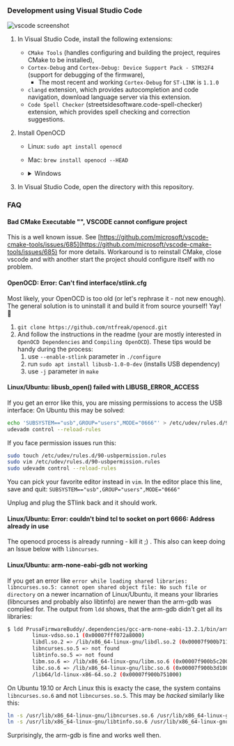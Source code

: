 ### Development using Visual Studio Code

![vscode screenshot](vscode_screenshot.png)

1. In Visual Studio Code, install the following extensions:
    - `CMake Tools` (handles configuring and building the project, requires CMake to be installed),
    - `Cortex-Debug` and `Cortex-Debug: Device Support Pack - STM32F4` (support for debugging of the firmware),
        - The most recent and working `Cortex-Debug` for `ST-LINK` is `1.1.0`
    - `clangd` extension, which provides autocompletion and code navigation, download language server via this extension.
    - `Code Spell Checker` (streetsidesoftware.code-spell-checker) extension, which provides spell checking and correction suggestions.

3. Install OpenOCD
    - Linux: `sudo apt install openocd`
    - Mac: `brew install openocd --HEAD`
    - <details>
        <summary>Windows</summary>
        1. Download the latest version from [here](https://gnutoolchains.com/arm-eabi/openocd).
        2. Extract the content to some permanent location.
        3. In vscode, Ctrl+Shift+P and `Preferences: Open Settings (JSON)`
        4. Add the following line with appropriate path the openocd executable.

            ```json
            "cortex-debug.openocdPath": "c:\\Path\\To\\openocd.exe"
            ```
        </details>

3. In Visual Studio Code, open the directory with this repository.

### FAQ

#### Bad CMake Executable "", VSCODE cannot configure project

This is a well known issue. See [https://github.com/microsoft/vscode-cmake-tools/issues/685](https://github.com/microsoft/vscode-cmake-tools/issues/685) for more details.
Workaround is to reinstall CMake, close vscode and with another start the project should configure itself with no problem.

#### OpenOCD: Error: Can't find interface/stlink.cfg

Most likely, your OpenOCD is too old (or let's rephrase it - not new enough). The general solution is to uninstall it and build it from source yourself! Yay! 💪

1. `git clone https://github.com/ntfreak/openocd.git`
2. And follow the instructions in the readme (your are mostly interested in `OpenOCD Dependencies` and `Compiling OpenOCD`). These tips would be handy during the process:
    1. use `--enable-stlink` parameter in `./configure`
    1. run `sudo apt install libusb-1.0-0-dev` (installs USB dependency)
    1. use `-j` parameter in `make`

#### Linux/Ubuntu: libusb_open() failed with LIBUSB_ERROR_ACCESS
If you get an error like this, you are missing permissions to access the USB interface:
On Ubuntu this may be solved:

```bash
echo 'SUBSYSTEM=="usb",GROUP="users",MODE="0666"' > /etc/udev/rules.d/90-usbpermission.rules
udevadm control --reload-rules
```
If you face permission issues run this:
```bash
sudo touch /etc/udev/rules.d/90-usbpermission.rules
sudo vim /etc/udev/rules.d/90-usbpermission.rules
sudo udevadm control --reload-rules
```
You can pick your favorite editor instead in `vim`. In the editor place this line, save and quit:
`SUBSYSTEM=="usb",GROUP="users",MODE="0666"`

Unplug and plug the STlink back and it should work.

#### Linux/Ubuntu: Error: couldn't bind tcl to socket on port 6666: Address already in use

The openocd process is already running - kill it ;) .
This also can keep doing an Issue below with `libncurses`.

#### Linux/Ubuntu: arm-none-eabi-gdb not working

If you get an error like `error while loading shared libraries: libncurses.so.5: cannot open shared object file: No such file or directory`
on a newer incarnation of Linux/Ubuntu, it means your libraries (libncurses and probably also libtinfo) are newer than the arm-gdb was compiled for.
The output from `ldd` shows, that the arm-gdb didn't get all its libraries:

```bash
$ ldd PrusaFirmwareBuddy/.dependencies/gcc-arm-none-eabi-13.2.1/bin/arm-none-eabi-gdb
        linux-vdso.so.1 (0x00007fff072a8000)
        libdl.so.2 => /lib/x86_64-linux-gnu/libdl.so.2 (0x00007f900b711000)
        libncurses.so.5 => not found
        libtinfo.so.5 => not found
        libm.so.6 => /lib/x86_64-linux-gnu/libm.so.6 (0x00007f900b5c2000)
        libc.so.6 => /lib/x86_64-linux-gnu/libc.so.6 (0x00007f900b3d1000)
        /lib64/ld-linux-x86-64.so.2 (0x00007f900b751000)
```

On Ubuntu 19.10 or Arch Linux this is exacty the case, the system contains `libncurses.so.6` and not `libncurses.so.5`.
This may be _hacked_ similarly like this:

```bash
ln -s /usr/lib/x86_64-linux-gnu/libncurses.so.6 /usr/lib/x86_64-linux-gnu/libncurses.so.5
ln -s /usr/lib/x86_64-linux-gnu/libtinfo.so.6 /usr/lib/x86_64-linux-gnu/libtinfo.so.5
```
Surprisingly, the arm-gdb is fine and works well then.
